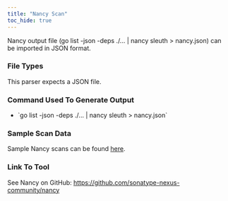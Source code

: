 ```yaml
---
title: "Nancy Scan"
toc_hide: true
---
```


Nancy output file (go list -json -deps ./... | nancy sleuth > nancy.json) can be imported in JSON format.


### File Types
This parser expects a JSON file.

### Command Used To Generate Output
- \`go list -json -deps ./... | nancy sleuth > nancy.json\`

### Sample Scan Data
Sample Nancy scans can be found [here](https://github.com/DefectDojo/django-DefectDojo/tree/master/unittests/scans/nancy).

### Link To Tool
See Nancy on GitHub: https://github.com/sonatype-nexus-community/nancy
